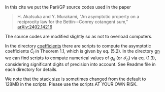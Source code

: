 In this cite we put the Pari/GP source codes used in the paper

> H. Akatsuka and Y. Murakami, "An asymptotic property on a reciprocity law for the Bettin--Conrey cotangent sum," 
> [arXiv:2402.14216](https://arxiv.org/abs/2402.14216)

The source codes are modified slightly so as not to overload computers.

In the directory [coefficients](https://github.com/YuyaMurakamiMath/Bettin-Conrey_cot_sum/tree/main/gpprogram/coefficients) there are scripts to compute the asymptotic coefficients
$\widetilde{C}_l$ in Theorem 1.1, which is given by eq. (5.2).
In the directory [gn](https://github.com/YuyaMurakamiMath/Bettin-Conrey_cot_sum/tree/main/gpprogram/gn) we can find scripts to compute numerical values of $g_n$ (or $\mathcal{I}_n$) via eq. (1.3), considering significant digits of precision into account.
See Readme file in each directory for details.

We note that the stack size is sometimes changed from the default to 128MB in the scripts.
Please use the scripts AT YOUR OWN RISK.
